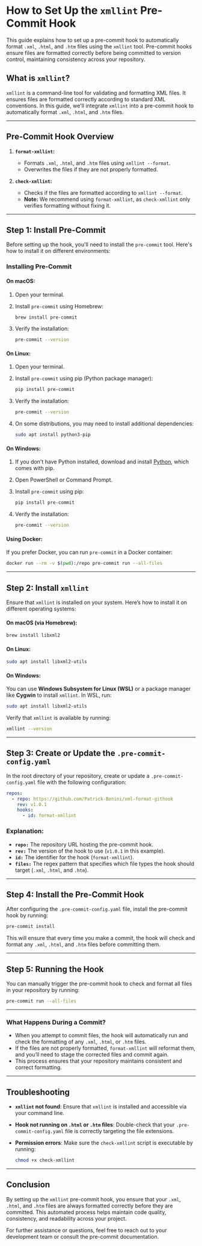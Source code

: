 
# How to Set Up the `xmllint` Pre-Commit Hook

This guide explains how to set up a pre-commit hook to automatically format `.xml`, `.html`, and `.htm` files using the `xmllint` tool. Pre-commit hooks ensure files are formatted correctly before being committed to version control, maintaining consistency across your repository.

## What is `xmllint`?
`xmllint` is a command-line tool for validating and formatting XML files. It ensures files are formatted correctly according to standard XML conventions. In this guide, we'll integrate `xmllint` into a pre-commit hook to automatically format `.xml`, `.html`, and `.htm` files.

---

## Pre-Commit Hook Overview

1. **`format-xmllint`:**
   - Formats `.xml`, `.html`, and `.htm` files using `xmllint --format`.
   - Overwrites the files if they are not properly formatted.

2. **`check-xmllint`:**
   - Checks if the files are formatted according to `xmllint --format`.
   - **Note:** We recommend using `format-xmllint`, as `check-xmllint` only verifies formatting without fixing it.

---

## Step 1: Install Pre-Commit

Before setting up the hook, you'll need to install the `pre-commit` tool. Here's how to install it on different environments:

### Installing Pre-Commit

#### On macOS:
1. Open your terminal.
2. Install `pre-commit` using Homebrew:

   ```bash
   brew install pre-commit
   ```

3. Verify the installation:

   ```bash
   pre-commit --version
   ```

#### On Linux:
1. Open your terminal.
2. Install `pre-commit` using pip (Python package manager):

   ```bash
   pip install pre-commit
   ```

3. Verify the installation:

   ```bash
   pre-commit --version
   ```

4. On some distributions, you may need to install additional dependencies:

   ```bash
   sudo apt install python3-pip
   ```

#### On Windows:
1. If you don't have Python installed, download and install [Python](https://www.python.org/downloads/), which comes with pip.
2. Open PowerShell or Command Prompt.
3. Install `pre-commit` using pip:

   ```bash
   pip install pre-commit
   ```

4. Verify the installation:

   ```bash
   pre-commit --version
   ```

#### Using Docker:
If you prefer Docker, you can run `pre-commit` in a Docker container:

```bash
docker run --rm -v $(pwd):/repo pre-commit run --all-files
```

---

## Step 2: Install `xmllint`

Ensure that `xmllint` is installed on your system. Here’s how to install it on different operating systems:

#### On macOS (via Homebrew):
```bash
brew install libxml2
```

#### On Linux:
```bash
sudo apt install libxml2-utils
```

#### On Windows:
You can use **Windows Subsystem for Linux (WSL)** or a package manager like **Cygwin** to install `xmllint`. In WSL, run:

```bash
sudo apt install libxml2-utils
```

Verify that `xmllint` is available by running:

```bash
xmllint --version
```

---

## Step 3: Create or Update the `.pre-commit-config.yaml`

In the root directory of your repository, create or update a `.pre-commit-config.yaml` file with the following configuration:

```yaml
repos:
  - repo: https://github.com/Patrick-Bonini/xml-format-githook
    rev: v1.0.1
    hooks:
      - id: format-xmllint
```

### Explanation:
- **`repo:`** The repository URL hosting the pre-commit hook.
- **`rev:`** The version of the hook to use (`v1.0.1` in this example).
- **`id:`** The identifier for the hook (`format-xmllint`).
- **`files:`** The regex pattern that specifies which file types the hook should target (`.xml`, `.html`, and `.htm`).

---

## Step 4: Install the Pre-Commit Hook

After configuring the `.pre-commit-config.yaml` file, install the pre-commit hook by running:

```bash
pre-commit install
```

This will ensure that every time you make a commit, the hook will check and format any `.xml`, `.html`, and `.htm` files before committing them.

---

## Step 5: Running the Hook

You can manually trigger the pre-commit hook to check and format all files in your repository by running:

```bash
pre-commit run --all-files
```

---

### What Happens During a Commit?

- When you attempt to commit files, the hook will automatically run and check the formatting of any `.xml`, `.html`, or `.htm` files.
- If the files are not properly formatted, `format-xmllint` will reformat them, and you’ll need to stage the corrected files and commit again.
- This process ensures that your repository maintains consistent and correct formatting.

---

## Troubleshooting

- **`xmllint` not found**: Ensure that `xmllint` is installed and accessible via your command line.
- **Hook not running on `.html` or `.htm` files**: Double-check that your `.pre-commit-config.yaml` file is correctly targeting the file extensions.
- **Permission errors**: Make sure the `check-xmllint` script is executable by running:

  ```bash
  chmod +x check-xmllint
  ```

---

## Conclusion

By setting up the `xmllint` pre-commit hook, you ensure that your `.xml`, `.html`, and `.htm` files are always formatted correctly before they are committed. This automated process helps maintain code quality, consistency, and readability across your project.

For further assistance or questions, feel free to reach out to your development team or consult the pre-commit documentation.
